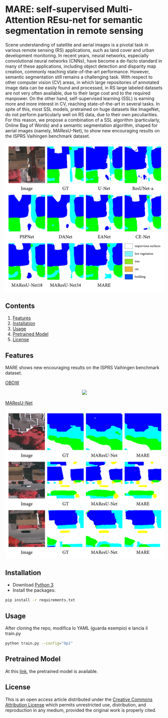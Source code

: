 # MARE: self-supervised Multi-Attention REsu-net for semantic segmentation in remote sensing

Scene understanding of satellite and aerial images is a pivotal task in various remote sensing (RS) applications, such as land cover and urban development monitoring. In recent years, neural networks, especially convolutional neural networks (CNNs), have become a de-facto standard in many of these applications, including object detection and disparity map creation, commonly reaching state-of-the-art performance. However, semantic segmentation still remains a challenging task. With respect to other computer vision (CV) areas, in which large repositories of annotated image data can be easily found and processed, in RS large labeled datasets are not very often available, due to their large cost and to the required manpower. On the other hand, self-supervised learning (SSL) is earning more and more interest in CV, reaching state-of-the-art in several tasks. In spite of this, most SSL models, pretrained on huge datasets like ImageNet, do not perform particularly well on RS data, due to their own peculiarities. For this reason, we propose a combination of a SSL algorithm (particularly, Online Bag of Words) and a semantic segmentation algorithm, shaped for aerial images (namely, MAResU-Net), to show new encouraging results on the ISPRS Vaihingen benchmark dataset.

<div align="center"><img src="images/cfr_mask.png", width="700"></div>

## Contents
1. [Features](#features)
2. [Installation](#installation)
3. [Usage](#usage)
4. [Pretrained Model](#output)
5. [License](#license)
<!-- 6. [Citation](#citation) -->

## Features

MARE shows new encouraging results on the ISPRS Vaihingen benchmark dataset.

[OBOW](https://github.com/valeoai/obow/tree/main/obow)

<div align="center"><img src="images/visual_word.png", width="700"></div>

[MAResU-Net](https://github.com/lironui/MAResU-Net)

<div align="center"><img src="images/masks.png", width="700"></div>

## Installation

- Download [Python 3](https://www.python.org/)
- Install the packages:
```bash
pip install -r requirements.txt
```

## Usage 

After cloning the repo, 
modifica lo YAML (guarda esempio) e lancia il train.py

```bash
python train.py --config="Op1"
```


## Pretrained Model

At this [link](https://drive.google.com/file/d/18Ty0aUDflPjvONNszzo14JI0GjP1Rbed/view?usp=sharing), the pretrained model is available.

## License

This is an open access article distributed under the [Creative Commons Attribution License](https://creativecommons.org/licenses/by/4.0/) which permits unrestricted use, distribution, and reproduction in any medium, provided the original work is properly cited.

<!-- ## Citation

```bash
to do
``` -->
